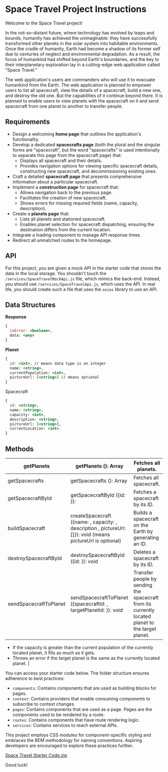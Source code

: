 # Space Travel Project Instructions

Welcome to the Space Travel project!

In the not-so-distant future, where technology has evolved by leaps and bounds, humanity has achieved the unimaginable: they have successfully transformed other planets in the solar system into habitable environments. Once the cradle of humanity, Earth had become a shadow of its former self due to centuries of neglect and environmental degradation. As a result, the focus of humankind had shifted beyond Earth's boundaries, and the key to their interplanetary exploration lay in a cutting-edge web application called "Space Travel."

The web application's users are commanders who will use it to evacuate humankind from the Earth. The web application is planned to empower users to list all spacecraft, view the details of a spacecraft, build a new one, and destroy the old one. But the capabilities of it continue beyond there. It is planned to enable users to view planets with the spacecraft on it and send spacecraft from one planet to another to transfer people.

## **Requirements**

- Design a welcoming **home page** that outlines the application's functionality.
- Develop a dedicated **spacecrafts page** (both the plural and the singular forms are "spacecraft", but the word "spacecrafts" is used intentionally to separate this page from the spacecraft page) that:
    - Displays all spacecraft and their details.
    - Provides navigation options for viewing specific spacecraft details, constructing new spacecraft, and decommissioning existing ones.
- Craft a detailed **spacecraft page** that presents comprehensive information about a particular spacecraft.
- Implement a **construction page** for spacecraft that:
    - Allows navigation back to the previous page.
    - Facilitates the creation of new spacecraft.
    - Shows errors for missing required fields (name, capacity, description).
- Create a **planets page** that:
    - Lists all planets and stationed spacecraft.
    - Enables planet selection for spacecraft dispatching, ensuring the destination differs from the current location.
- Integrate a loading component to manage API response times.
- Redirect all unmatched routes to the homepage.

## API

For this project, you are given a mock API in the starter code that stores the data in the local storage. You shouldn't touch the `/services/SpaceTravelMockApi.js` file, which mimics the back-end. Instead, you should use `/services/SpaceTravelApi.js`, which uses the API. In real life, you should create such a file that uses the `axios` library to use an API.

## Data Structures

**Response**

```jsx
{
  isError: <boolean>,
  data: <any>
}
```

**Planet**

```jsx
{
  id: <int>, // means data type is an integer
  name: <string>,
  currentPopulation: <int>,
  pictureUrl: [<string>] // means optional
}
```

Spacecraft

```jsx
{
  id: <string>,
  name: <string>,
  capacity: <int>,
  description: <string>,
  pictureUrl: [<string>],
  currentLocation: <int>
}
```

## Methods

| getPlanets | getPlanets (): Array<planet> | Fetches all planets. |
| --- | --- | --- |
| getSpacecrafts | getSpacecrafts (): Array<spacecraft> | Fetches all spacecraft. |
| getSpacecraftById | getSpacecraftById ({id: <string>}): <spacecraft> | Fetches a spacecraft by its ID. |
| buildSpacecraft | createSpacecraft ({name: <string>, capacity: <int>, description <string>, pictureUrl: [<string>]}): void (means pictureUrl is optional) | Builds a spacecraft on the Earth by generating an ID. |
|  destroySpacecraftById | destroySpacecraftById ({id: <int>}): void | Deletes a spacecraft by its ID. |
| sendSpacecraftToPlanet | sendSpacecraftToPlanet ({spacecraftId: <string>, targetPlanetId: <int>}): void | Transfer people by sending the spacecraft from its currently located planet to the target planet.
- If the capacity is greater than the current population of the currently located planet, it fills as much as it gets.
- Throws an error if the target planet is the same as the currently located planet.
 |

You can access your starter code below. The folder structure ensures adherence to best practices:

- `components`: Contains components that are used as building blocks for pages.
- `context`: Contains providers that enable consuming components to subscribe to context changes.
- `pages`: Contains components that are used as a page. Pages are the components used to be rendered by a route.
- `routes`: Contains components that have route rendering logic.
- `services`: Contains services to reach external APIs.

This project employs CSS modules for component-specific styling and embraces the BEM methodology for naming conventions. Aspiring developers are encouraged to explore these practices further.

[Space Travel Starter Code.zip](attachment:10f1f536-b14b-41ff-8f94-e60ce62dabfc:Space_Travel_Starter_Code.zip)

Good luck!

